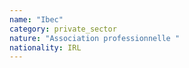 ```yaml
---
name: "Ibec"
category: private_sector
nature: "Association professionnelle "
nationality: IRL
---
```

    